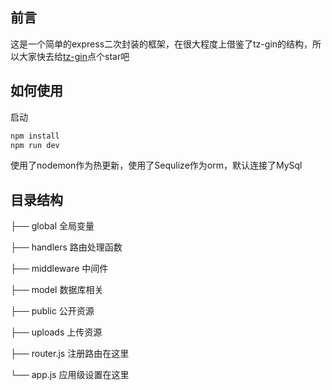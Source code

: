 ## 前言

这是一个简单的express二次封装的框架，在很大程度上借鉴了tz-gin的结构，所以大家快去给[tz-gin](https://github.com/xjtu-tenzor/tz-gin-template)点个star吧

## 如何使用

启动
```bash
npm install
npm run dev
```
使用了nodemon作为热更新，使用了Sequlize作为orm，默认连接了MySql

## 目录结构

├── global 全局变量

├── handlers 路由处理函数

├── middleware 中间件

├── model 数据库相关

├── public 公开资源

├── uploads 上传资源

├── router.js 注册路由在这里

└── app.js 应用级设置在这里

